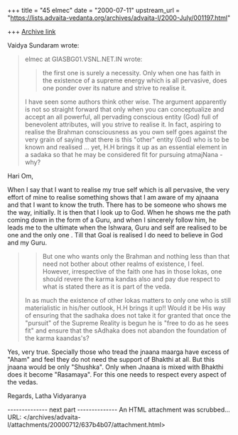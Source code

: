 +++
title = "45 elmec"
date = "2000-07-11"
upstream_url = "https://lists.advaita-vedanta.org/archives/advaita-l/2000-July/001197.html"

+++
[Archive link](https://lists.advaita-vedanta.org/archives/advaita-l/2000-July/001197.html)



Vaidya Sundaram wrote:

> elmec at GIASBG01.VSNL.NET.IN wrote:
>
> > the first one is surely a necessity. Only when
> > one has  faith in the existence of a supreme energy which is all
> pervasive,
> > does one ponder over its nature and strive to realise it.
>
> I have seen some authors think other wise. The argument apparently is not
> so straight forward that only when you can conceptualize and accept an all
> powerful, all pervading conscious entity (God) full of benevolent
> attributes, will you strive to realise it. In fact, aspiring to realise the
> Brahman consciousness as you own self goes against the very grain of saying
> that there is this "other" entity (God) who is to be known and realised ...
> yet, H.H brings it up as an essential element in a sadaka so that he may be
> considered fit for pursuing atmajNana - why?

Hari Om,

When I say that I want to realise my true self which is all pervasive, the very
effort of mine to realise something shows that I am aware of my ajnaana and
that I want to know the truth. There has to be someone who shows me the way,
initially. It is then that I look up to God. When he shows me the path coming
down in the form of a Guru, and when I sincerely follow him, he leads me to the
ultimate when the Ishwara, Guru and self are realised to be one and the only
one . Till that Goal is realised I do need to believe in God and my Guru.

>
>
> > But one who wants only the Brahman and
> > nothing less than that need not bother about other realms of existence, I
> feel.
> > However, irrespective of the faith one has in those lokas, one should
> revere
> > the karma kandas also and pay due respect to what is stated there as it
> is part
> > of the veda.
>
>  In as much the existence of other lokas matters to only one who is still
> materialistic in his/her outlook, H.H brings it up!! Would it be His way of
> ensuring that the sadhaka does not take it for granted that once the
> "pursuit" of the Supreme Reality is begun he is "free to do as he sees fit"
> and ensure that the sAdhaka does not abandon the foundation of the karma
> kaandas's?

Yes, very true. Specially those who tread the jnaana maarga have excess of
"Aham" and feel they do not need the support of Bhakthi at all. But this jnaana
would be only "Shushka". Only when Jnaana is mixed with Bhakthi does it become
"Rasamaya". For this one needs to respect every aspect of the vedas.

Regards,
Latha Vidyaranya

>
-------------- next part --------------
An HTML attachment was scrubbed...
URL: </archives/advaita-l/attachments/20000712/637b4b07/attachment.html>
